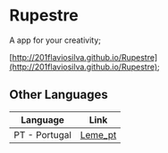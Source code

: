 # Rupestre

A app for your creativity;

[http://201flaviosilva.github.io/Rupestre](http://201flaviosilva.github.io/Rupestre);

## Other Languages
| Language      |              Link              |
| ------------- | :----------------------------: |
| PT - Portugal | [Leme_pt](./Readme/Leme_pt.md) |
  